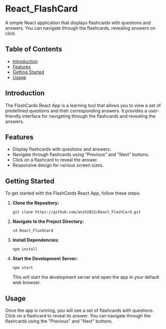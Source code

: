 # React_FlashCard
A simple React application that displays flashcards with questions and answers. You can navigate through the flashcards, revealing answers on click.

## Table of Contents

- [Introduction](#introduction)
- [Features](#features)
- [Getting Started](#getting-started)
- [Usage](#usage)

## Introduction

The FlashCards React App is a learning tool that allows you to view a set of predefined questions and their corresponding answers. It provides a user-friendly interface for navigating through the flashcards and revealing the answers.

## Features

- Display flashcards with questions and answers.
- Navigate through flashcards using "Previous" and "Next" buttons.
- Click on a flashcard to reveal the answer.
- Responsive design for various screen sizes.

## Getting Started

To get started with the FlashCards React App, follow these steps:

1. **Clone the Repository:**

   ```
   git clone https://github.com/ansh2822/React_FlashCard.git
   
   ```

2. **Navigate to the Project Directory:**

   ```
   cd React_FlashCard
   ```

3. **Install Dependencies:**

   ```
   npm install
   ```

4. **Start the Development Server:**

   ```
   npm start
   ```

   This will start the development server and open the app in your default web browser.

## Usage

Once the app is running, you will see a set of flashcards with questions. Click on a flashcard to reveal its answer. You can navigate through the flashcards using the "Previous" and "Next" buttons.


